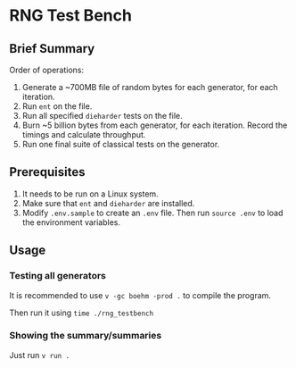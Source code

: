 # RNG Test Bench

## Brief Summary

Order of operations:

1. Generate a ~700MB file of random bytes for each generator, for each iteration.
2. Run `ent` on the file.
3. Run all specified `dieharder` tests on the file.
4. Burn ~5 billion bytes from each generator, for each iteration. Record the timings and calculate throughput.
5. Run one final suite of classical tests on the generator.

## Prerequisites

1. It needs to be run on a Linux system.
2. Make sure that `ent` and `dieharder` are installed.
3. Modify `.env.sample` to create an `.env` file. Then run `source .env` to load the environment variables.

## Usage

### Testing all generators

It is recommended to use `v -gc boehm -prod .` to compile the program.

Then run it using `time ./rng_testbench`

### Showing the summary/summaries

Just run `v run .`
